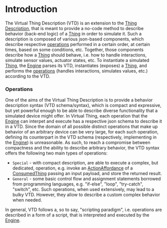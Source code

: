 # Introduction

The Virtual Thing Description (VTD) is an extension to the [Thing Description][td], that is meant to provide a no-code method to describe behavior (back-end logic) of a [Thing] in order to simulate it. Such a description is composed of various json-based components, which describe respective [operations](#Operations]) performed in a certain order, at certain times, based on some conditions, etc. Together, those components describe how a [Thing] should behave, i.e. how to handle interactions, simulate sensor values, actuator states, etc. To instantiate a simulated [Thing], the [Engine] parses its VTD, instantiates (exposes) a [Thing], and performs the [operations](#operations) (handles interactions, simulates values, etc.) according to the VTD.

### Operations
One of the aims of the Virtual Thing Description is to provide a behavior description syntax (VTD schema/syntax), which is compact and expressive, but yet powerful enough to be able to describe diverse functionality that a simulated device might offer. In Virtual Thing, each operation that the [Engine] can interpet and execute has a respective json schema to describe it in a VTD. Since the domain of all possible distinct operations that make up behavior of an arbitrary device can be very large, for each such operation, defining its counterpart in the VTD schema (respectively, implementing in the [Engine]) is unreasonable. As such, to reach a compromise between compactness and the ability to describe arbitrary behavior, the VTD syntax offers the following two main types of operations:
- `Special` - with compact description, are able to execute a complex, but dedicated, operation, e.g. invoke an [ActionAffordance] of a [ConsumedThing] passing an input payload, and store the returned result.
- `General` - some basic control flow and assignment statements borrowed from programming languages, e.g. "if-else", "loop", "try-catch", "switch", etc. Such operations, when used extensively, may lead to a bulky VTD. However, they allow to describe a custom complex behavior when needed.

In general, VTD follows a, so to say, "scripting paradigm", i.e. operations are described in a form of a script, that is interpreted and executed by the [Engine].



 





[COnsumedThing]: https://www.w3.org/TR/wot-scripting-api/#the-consumedthing-interface


[ActionAffordance]: https://www.w3.org/TR/wot-thing-description/#actionaffordance
[Engine]: Definitions.md#Virtual-Thing-Engine-and-Engine
[td]: https://www.w3.org/TR/wot-thing-description
[Thing]: https://www.w3.org/TR/wot-thing-description/#thing